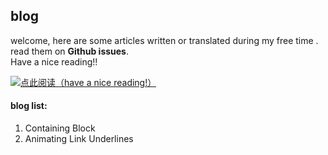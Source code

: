 ## blog

welcome, here are some articles written or translated during my free time .  
read them on **Github issues**.  
Have a nice reading!!

[![点此阅读（have a nice reading!）](https://github.com/BrotherBeard/blog/blob/master/readNow.png)](https://github.com/BrotherBeard/Technical-Translations/issues)
#### blog list:

1. Containing Block 
2. Animating Link Underlines
